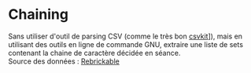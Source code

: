 # Chaining

Sans utiliser d'outil de parsing CSV (comme le très bon [csvkit](https://csvkit.readthedocs.io/en/latest/index.html)]), mais en utilisant des outils en ligne de commande GNU, extraire une liste de sets contenant la chaine de caractère décidée en séance.  
Source des données : [Rebrickable](https://rebrickable.com/downloads/)
